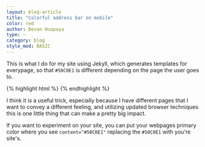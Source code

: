 ```yaml
---
layout: blog-article
title: "Colorful address bar on mobile"
color: red
author: Devan Huapaya
type: ✨
category: blog
style_mod: BASIC
---
```


This is what I do for my site using Jekyll, which generates templates for
everypage, so that `#50C0E1` is different depending on the page the user
goes to.

{% highlight html %}
<meta name="theme-color" content="#50C0E1" />
{% endhighlight %}

I think it is a useful trick, especially because I have different pages that I
want to convey a different feeling, and utilizing updated browser techniques
this is one little thing that can make a pretty big impact.

If you want to experiment on your site, you can put your webpages primary color
where you see `content="#50C0E1"` replacing the `#50C0E1` with you're
site's.
